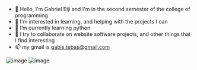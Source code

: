 - 👋 Hello, I'm Gabriel Eiji and I'm in the second semester of the college of programming
- 👀 I'm interested in learning, and helping with the projects I can
- 🌱 I’m currently learning python 
- 💞️ I try to collaborate on website software projects, and other things that I find interesting
- 📫 my gmail is gabis.tebas@gmail.com

![image](https://github.com/eijiS2/eijiS2/assets/139992972/5e5bec6d-975f-4c00-8845-1cd1b8f950cc)
![image](https://github.com/eijiS2/eijiS2/assets/139992972/c80ea1b8-d546-4f9c-a261-5ba627ff2e1e)

